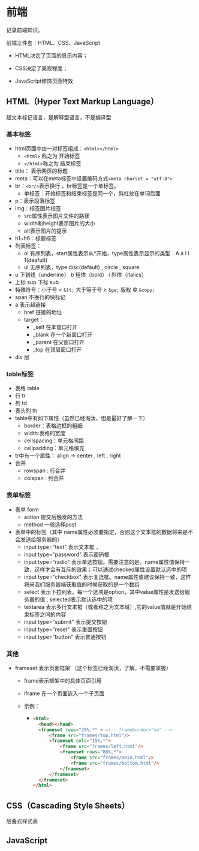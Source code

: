 # 前端

记录前端知识。

前端三件套：HTML、CSS、JavaScript

* HTML决定了页面的显示内容；

* CSS决定了美观程度；

* JavaScript修饰页面特效



## HTML（**H**yper **T**ext **M**arkup **L**anguage）

超文本标记语言，是解释型语言，不是编译型

### 基本标签

* html页面中由一对标签组成：`<html></html>`
  * `<html>` 称之为 开始标签
  * `</html>`称之为 结束标签
* title： 表示网页的标题
* meta：可以在meta标签中设置编码方式`<meta charset = "utf-8">`
* br：`<br/>`表示换行 。br标签是一个单标签。
  * 单标签：开始标签和结束标签是同一个，斜杠放在单词后面
* p：表示段落标签
* img：标签图片标签
  * src属性表示图片文件的路径
  * width和height表示图片的大小
  * alt表示图片的提示
* h1~h6：标题标签
* 列表标签：
  * ol 有序列表，start属性表示从*开始，type属性表示显示的类型：A a I i 1(deafult)
  * ul 无序列表，type disc(default) , circle , square
* u 下划线（underline） b 粗体（bold）  i 斜体（italics）
* 上标 sup  下标 sub
* 特殊符号：小于号 &lt; `&lt;` 大于等于号 &ge; `&ge;` 版权 &copy; `&copy;`
* span 不换行的块标记
* a 表示超链接
  * href 链接的地址
  * target：
    * _self 在本窗口打开
    * _blank 在一个新窗口打开
    * _parent 在父窗口打开
    * _top  在顶层窗口打开
* div 层

### table标签

* 表格  table
* 行    tr
* 列    td
* 表头列   th
* table中有如下属性（虽然已经淘汰，但是最好了解一下）
  * border：表格边框的粗细
  * width:表格的宽度
  * cellspacing：单元格间距
  * cellpadding：单元格填充
* tr中有一个属性： align -> center , left , right 
* 合并
  * rowspan : 行合并
  * colspan : 列合并

### 表单标签

* 表单 form
  * action  提交后触发的方法
  * method  一般选择post
* 表单中的标签（其中 name属性必须要指定，否则这个文本框的数据将来是不会发送给服务器的）
  * input type="text" 表示文本框 ， 
  * input type="password" 表示密码框
  * input type="radio" 表示单选按钮。需要注意的是，name属性值保持一致，这样才会有互斥的效果；可以通过checked属性设置默认选中的项
  * input type="checkbox" 表示复选框。name属性值建议保持一致，这样将来我们服务器端获取值的时候获取的是一个数组
  * select 表示下拉列表。每一个选项是option，其中value属性是发送给服务器的值 , selected表示默认选中的项
  * textarea 表示多行文本框（或者称之为文本域）,它的value值就是开始结束标签之间的内容
  * input type="submit" 表示提交按钮
  * input type="reset" 表示重置按钮
  * input type="button" 表示普通按钮

### 其他

* frameset 表示页面框架 （这个标签已经淘汰，了解，不需要掌握）

  * frame表示框架中的具体页面引用

  * iframe 在一个页面嵌入一个子页面

  * 示例：

    * ```html
      <html>
      	<head></head>
      	<frameset rows="20%,*" > <!-- frameborder="no" -->
      		<frame src="frames/top.html"/>
      		<frameset cols="15%,*">
      			<frame src="frames/left.html"/>
      			<frameset rows="80%,*">
      				<frame src="frames/main.html"/>
      				<frame src="frames/bottom.html"/>
      			</frameset>
      		</frameset>
      	</frameset>
      </html>
      ```





## CSS（**C**ascading **S**tyle **S**heets）

层叠式样式表



## JavaScript



